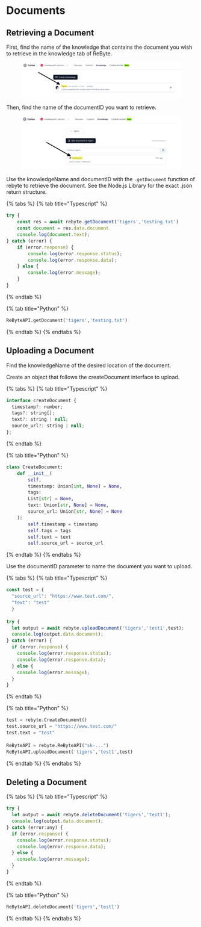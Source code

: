 # Documents

## Retrieving a Document

First, find the name of the knowledge that contains the document you wish to retrieve in the knowledge tab of ReByte.

<figure><img src="../.gitbook/assets/Screenshot 2023-06-27 at 3.09.15 PM.png" alt=""><figcaption></figcaption></figure>

Then, find the name of the documentID you want to retrieve.

<figure><img src="../.gitbook/assets/Screenshot 2023-06-27 at 3.20.00 PM.png" alt=""><figcaption></figcaption></figure>

Use the knowledgeName and documentID with the `.getDocument` function of rebyte to retrieve the document. See the Node.js Library for the exact .json return structure.

{% tabs %}
{% tab title="Typescript" %}
```javascript
try {
    const res = await rebyte.getDocument('tigers','testing.txt')
    const document = res.data.document
    console.log(document.text);
} catch (error) {
    if (error.response) {
        console.log(error.response.status);
        console.log(error.response.data);
    } else {
        console.log(error.message);
    }
}
```
{% endtab %}

{% tab title="Python" %}
```python
ReByteAPI.getDocument('tigers','testing.txt')
```
{% endtab %}
{% endtabs %}

## Uploading a Document

Find the knowledgeName of the desired location of the document.

Create an object that follows the createDocument interface to upload.

{% tabs %}
{% tab title="Typescript" %}
```javascript
interface createDocument {
  timestamp?: number;
  tags?: string[];
  text?: string | null;
  source_url?: string | null;
};
```
{% endtab %}

{% tab title="Python" %}
```python
class CreateDocument:
    def __init__(
        self,
        timestamp: Union[int, None] = None,
        tags:
        List[str] = None,
        text: Union[str, None] = None,
        source_url: Union[str, None] = None
    ):
        self.timestamp = timestamp
        self.tags = tags
        self.text = text
        self.source_url = source_url
```
{% endtab %}
{% endtabs %}

Use the documentID parameter to name the document you want to upload.

{% tabs %}
{% tab title="Typescript" %}
```javascript
const test = {
  "source_url": "https://www.test.com/",
  "text": "test"
  }

try {
  let output = await rebyte.uploadDocument('tigers','test1',test);
  console.log(output.data.document);
} catch (error) {
  if (error.response) {
    console.log(error.response.status);
    console.log(error.response.data);
  } else {
    console.log(error.message);
  }
}
```
{% endtab %}

{% tab title="Python" %}
```python
test = rebyte.CreateDocument()
test.source_url = "https://www.test.com/"
test.text = "test"

ReByteAPI = rebyte.ReByteAPI("sk-...")
ReByteAPI.uploadDocument('tigers','test1',test)
```
{% endtab %}
{% endtabs %}

## Deleting a Document

{% tabs %}
{% tab title="Typescript" %}
```javascript
try {
  let output = await rebyte.deleteDocument('tigers','test1');
  console.log(output.data.document);
} catch (error:any) {
  if (error.response) {
    console.log(error.response.status);
    console.log(error.response.data);
  } else {
    console.log(error.message);
  }
}
```
{% endtab %}

{% tab title="Python" %}
```python
ReByteAPI.deleteDocument('tigers','test1')
```
{% endtab %}
{% endtabs %}
